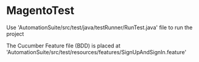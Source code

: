 # MagentoTest

Use 'AutomationSuite/src/test/java/testRunner/RunTest.java' file to run the project

The Cucumber Feature file (BDD) is placed at 'AutomationSuite/src/test/resources/features/SignUpAndSignIn.feature'
